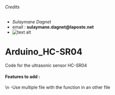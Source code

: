 ###### Credits
+ _Sulaymane Dagnet_
+ email : __sulaymane.dagnet@laposte.net__
+ ![text alt](https://avatars3.githubusercontent.com/u/50274801?s=460&v=4 "Sulaymane Dagnet")


# Arduino_HC-SR04
Code for the ultrasonic sensor HC-SR04

#### Features to add :
  \n -Use multiple file with the function in an other file

